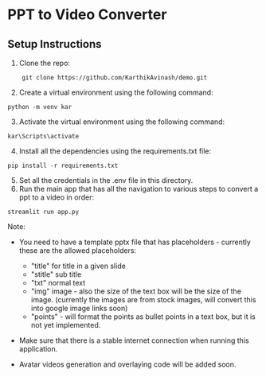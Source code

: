 # PPT to Video Converter
## Setup Instructions

1. Clone the repo:
```
    git clone https://github.com/KarthikAvinash/demo.git
```

2. Create a virtual environment using the following command:
```
python -m venv kar
```

3. Activate the virtual environment using the following command:
```
kar\Scripts\activate
```

4. Install all the dependencies using the requirements.txt file:
```
pip install -r requirements.txt
```

5. Set all the credentials in the .env file in this directory.
6. Run the main app that has all the navigation to various steps to convert a ppt to a video in order:
```
streamlit run app.py
```

Note:

- You need to have a template pptx file that has placeholders - currently these are the allowed placeholders:

    - "title" for title in a given slide
    - "stitle" sub title
    - "txt" normal text
    - "img" image - also the size of the text box will be the size of the image. (currently the images are from stock images, will convert this into google image links soon)
    - "points" - will format the points as bullet points in a text box, but it is not yet implemented.


- Make sure that there is a stable internet connection when running this application.
- Avatar videos generation and overlaying code will be added soon.